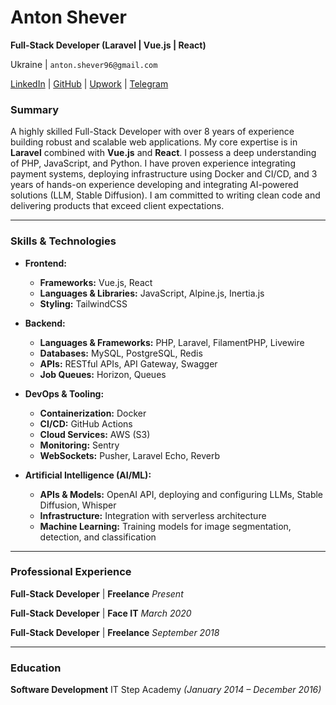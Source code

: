 # Anton Shever

**Full-Stack Developer (Laravel | Vue.js | React)**

Ukraine | `anton.shever96@gmail.com`

[LinkedIn](https://www.linkedin.com/in/anton-shever/) | [GitHub](https://github.com/aqjw) | [Upwork](https://www.upwork.com/freelancers/~015b0dd1bd4ee0299a) | [Telegram](https://t.me/se_tony)

### Summary

A highly skilled Full-Stack Developer with over 8 years of experience building robust and scalable web applications. My core expertise is in **Laravel** combined with **Vue.js** and **React**. I possess a deep understanding of PHP, JavaScript, and Python. I have proven experience integrating payment systems, deploying infrastructure using Docker and CI/CD, and 3 years of hands-on experience developing and integrating AI-powered solutions (LLM, Stable Diffusion). I am committed to writing clean code and delivering products that exceed client expectations.

---

### Skills & Technologies

- **Frontend:**

  - **Frameworks:** Vue.js, React
  - **Languages & Libraries:** JavaScript, Alpine.js, Inertia.js
  - **Styling:** TailwindCSS

- **Backend:**

  - **Languages & Frameworks:** PHP, Laravel, FilamentPHP, Livewire
  - **Databases:** MySQL, PostgreSQL, Redis
  - **APIs:** RESTful APIs, API Gateway, Swagger
  - **Job Queues:** Horizon, Queues

- **DevOps & Tooling:**

  - **Containerization:** Docker
  - **CI/CD:** GitHub Actions
  - **Cloud Services:** AWS (S3)
  - **Monitoring:** Sentry
  - **WebSockets:** Pusher, Laravel Echo, Reverb

- **Artificial Intelligence (AI/ML):**
  - **APIs & Models:** OpenAI API, deploying and configuring LLMs, Stable Diffusion, Whisper
  - **Infrastructure:** Integration with serverless architecture
  - **Machine Learning:** Training models for image segmentation, detection, and classification

---

### Professional Experience

**Full-Stack Developer** | **Freelance**
_Present_

**Full-Stack Developer** | **Face IT**
_March 2020_

**Full-Stack Developer** | **Freelance**
_September 2018_

---

### Education

**Software Development**
IT Step Academy
_(January 2014 – December 2016)_
